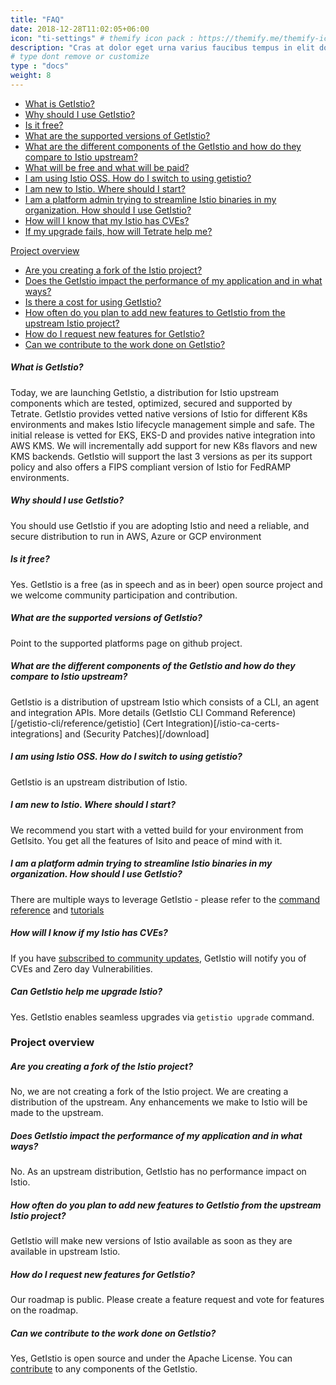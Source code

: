 ```yaml
---
title: "FAQ"
date: 2018-12-28T11:02:05+06:00
icon: "ti-settings" # themify icon pack : https://themify.me/themify-icons
description: "Cras at dolor eget urna varius faucibus tempus in elit dolor sit amet."
# type dont remove or customize
type : "docs"
weight: 8
---
```


- [What is GetIstio?](#what-is-getistio)
- [Why should I use GetIstio?](#why-should-i-use-getistio)
- [Is it free?](#is-it-free)
- [What are the supported versions of GetIstio?](#what-are-the-supported-versions-of-getistio)
- [What are the different components of the GetIstio and how do they compare to Istio upstream?](#what-are-the-different-components-of-the-getistio-and-how-do-they-compare-to-istio-upstream)
- [What will be free and what will be paid?](#what-will-be-free-and-what-will-be-paid)
- [I am using Istio OSS. How do I switch to using getistio?](#i-am-using-istio-oss-how-do-i-switch-to-using-getistio)
- [I am new to Istio. Where should I start?](#i-am-new-to-istio-where-should-i-start)
- [I am a platform admin trying to streamline Istio binaries in my organization. How should I use GetIstio?](#i-am-a-platform-admin-trying-to-streamline-istio-binaries-in-my-organization-how-should-i-use-getistio)
- [How will I know that my Istio has CVEs?](#how-will-i-know-that-my-istio-has-cves)
- [If my upgrade fails, how will Tetrate help me?](#if-my-upgrade-fails-how-will-tetrate-help-me)


[Project overview](#project-overview)
- [Are you creating a fork of the Istio project?](#are-you-creating-a-fork-of-the-istio-project)
- [Does the GetIstio impact the performance of my application and in what ways?](#does-the-getistio-impact-the-performance-of-my-application-and-in-what-ways)
- [Is there a cost for using GetIstio?](#is-there-a-cost-for-using-getistio)
- [How often do you plan to add new features to GetIstio from the upstream Istio project?](#how-often-do-you-plan-to-add-new-features-to-getistio-from-the-upstream-istio-project)
- [How do I request new features for GetIstio?](#how-do-i-request-new-features-for-getistio)
- [Can we contribute to the work done on GetIstio?](#can-we-contribute-to-the-work-done-on-getistio)

##### What is GetIstio?
Today, we are launching GetIstio, a distribution for Istio upstream components which are tested, optimized, secured and supported by Tetrate. GetIstio provides vetted native versions of Istio for different K8s environments and makes Istio lifecycle management simple and safe.  The initial release is vetted for EKS, EKS-D and provides native integration into AWS KMS. We will incrementally add support for new K8s flavors and new KMS backends. GetIstio will support the last 3 versions as per its support policy and also offers a FIPS compliant version of Istio for FedRAMP environments.

##### Why should I use GetIstio?
You should use GetIstio if you are adopting Istio and need a reliable, and secure distribution to run in AWS, Azure or GCP environment 

##### Is it free?
Yes. GetIstio is a free (as in speech and as in beer) open source project and we welcome community participation and contribution. 

##### What are the supported versions of GetIstio?
Point to the supported platforms page on github project.

##### What are the different components of the GetIstio and how do they compare to Istio upstream?
GetIstio is a distribution of upstream Istio which consists of a CLI, an agent and integration APIs.
More details (GetIstio CLI Command Reference)[/getistio-cli/reference/getistio] (Cert Integration)[/istio-ca-certs-integrations] and (Security Patches)[/download]

##### I am using Istio OSS. How do I switch to using getistio?
GetIstio is an upstream distribution of Istio.      

##### I am new to Istio. Where should I start?
We recommend you start with a vetted build for your environment from GetIsito. You get all the features of Isito and peace of mind with it.

##### I am a platform admin trying to streamline Istio binaries in my organization. How should I use GetIstio?
There are multiple ways to leverage GetIstio - please refer to the [command reference](/getistio-cli/reference/getistio) and [tutorials](/istio-tutorials)

##### How will I know if my Istio has CVEs?
If you have [subscribed to community updates](/), GetIstio will notify you of CVEs and Zero day Vulnerabilities.

##### Can GetIstio help me upgrade Istio?
Yes. GetIstio enables seamless upgrades via `getistio upgrade` command. 

### Project overview

#####  Are you creating a fork of the Istio project?
No, we are not creating a fork of the Istio project. We are creating a distribution of the upstream. Any enhancements we make to Istio will be made to the upstream.

##### Does GetIstio impact the performance of my application and in what ways?
No. As an upstream distribution, GetIstio has no performance impact on Istio.

##### How often do you plan to add new features to GetIstio from the upstream Istio project?
GetIstio will make new versions of Istio available as soon as they are available in upstream Istio.

##### How do I request new features for GetIstio?
Our roadmap is public. Please create a feature request and vote for features on the roadmap.

##### Can we contribute to the work done on GetIstio?
Yes, GetIstio is open source and under the Apache License. You can [contribute](/community/building-and-testing) to any components of the GetIstio.
